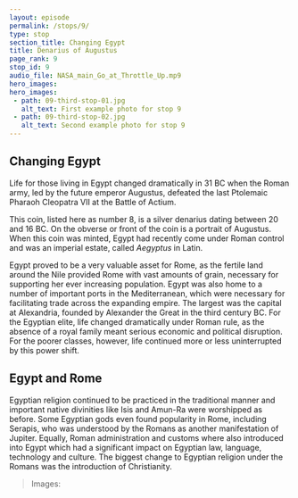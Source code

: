 ```yaml
---
layout: episode
permalink: /stops/9/
type: stop
section_title: Changing Egypt
title: Denarius of Augustus
page_rank: 9
stop_id: 9
audio_file: NASA_main_Go_at_Throttle_Up.mp9
hero_images:
hero_images:
 - path: 09-third-stop-01.jpg
   alt_text: First example photo for stop 9
 - path: 09-third-stop-02.jpg
   alt_text: Second example photo for stop 9
---
```


## Changing Egypt 

Life for those living in Egypt changed dramatically in 31 BC when the Roman army, led by the future emperor Augustus, defeated the last Ptolemaic Pharaoh Cleopatra VII at the Battle of Actium. 

This coin, listed here as number 8, is a silver denarius dating between 20 and 16 BC. On the obverse or front of the coin is a portrait of Augustus. When this coin was minted, Egypt had recently come under Roman control and was an imperial estate, called <i>Aegyptus</i> in Latin. 

Egypt proved to be a very valuable asset for Rome, as the fertile land around the Nile provided Rome with vast amounts of grain, necessary for supporting her ever increasing population. Egypt was also home to a number of important ports in the Mediterranean, which were necessary for facilitating trade across the expanding empire. The largest was the capital at Alexandria, founded by Alexander the Great in the third century BC. For the Egyptian elite, life changed dramatically under Roman rule, as the absence of a royal family meant serious economic and political disruption. For the poorer classes, however, life continued more or less uninterrupted by this power shift. 

## Egypt and Rome 

Egyptian religion continued to be practiced in the traditional manner and important native divinities like Isis and Amun-Ra were worshipped as before. Some Egyptian gods even found popularity in Rome, including Serapis, who was understood by the Romans as another manifestation of Jupiter. Equally, Roman administration and customs where also introduced into Egypt which had a significant impact on Egyptian law, language, technology and culture. The biggest change to Egyptian religion under the Romans was the introduction of Christianity. 

> Images: 
